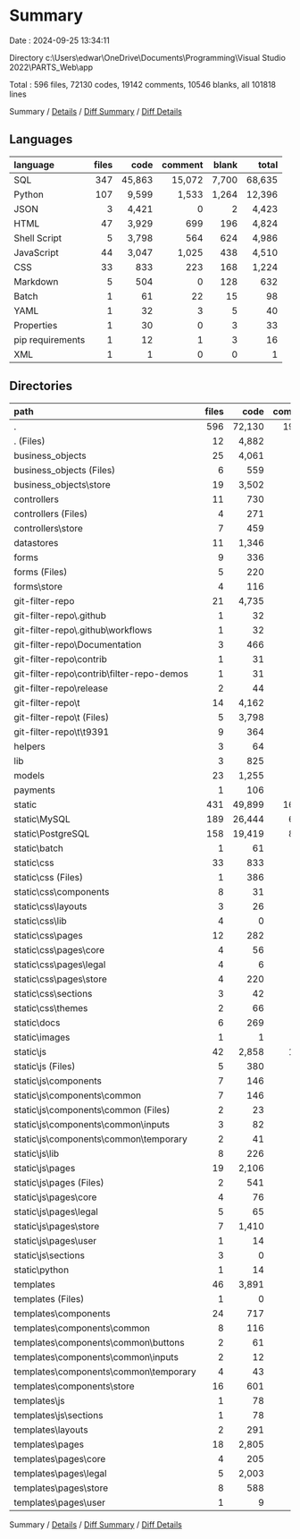 # Summary

Date : 2024-09-25 13:34:11

Directory c:\\Users\\edwar\\OneDrive\\Documents\\Programming\\Visual Studio 2022\\PARTS_Web\\app

Total : 596 files,  72130 codes, 19142 comments, 10546 blanks, all 101818 lines

Summary / [Details](details.md) / [Diff Summary](diff.md) / [Diff Details](diff-details.md)

## Languages
| language | files | code | comment | blank | total |
| :--- | ---: | ---: | ---: | ---: | ---: |
| SQL | 347 | 45,863 | 15,072 | 7,700 | 68,635 |
| Python | 107 | 9,599 | 1,533 | 1,264 | 12,396 |
| JSON | 3 | 4,421 | 0 | 2 | 4,423 |
| HTML | 47 | 3,929 | 699 | 196 | 4,824 |
| Shell Script | 5 | 3,798 | 564 | 624 | 4,986 |
| JavaScript | 44 | 3,047 | 1,025 | 438 | 4,510 |
| CSS | 33 | 833 | 223 | 168 | 1,224 |
| Markdown | 5 | 504 | 0 | 128 | 632 |
| Batch | 1 | 61 | 22 | 15 | 98 |
| YAML | 1 | 32 | 3 | 5 | 40 |
| Properties | 1 | 30 | 0 | 3 | 33 |
| pip requirements | 1 | 12 | 1 | 3 | 16 |
| XML | 1 | 1 | 0 | 0 | 1 |

## Directories
| path | files | code | comment | blank | total |
| :--- | ---: | ---: | ---: | ---: | ---: |
| . | 596 | 72,130 | 19,142 | 10,546 | 101,818 |
| . (Files) | 12 | 4,882 | 99 | 94 | 5,075 |
| business_objects | 25 | 4,061 | 319 | 314 | 4,694 |
| business_objects (Files) | 6 | 559 | 27 | 67 | 653 |
| business_objects\\store | 19 | 3,502 | 292 | 247 | 4,041 |
| controllers | 11 | 730 | 66 | 115 | 911 |
| controllers (Files) | 4 | 271 | 29 | 41 | 341 |
| controllers\\store | 7 | 459 | 37 | 74 | 570 |
| datastores | 11 | 1,346 | 203 | 224 | 1,773 |
| forms | 9 | 336 | 38 | 59 | 433 |
| forms (Files) | 5 | 220 | 22 | 43 | 285 |
| forms\\store | 4 | 116 | 16 | 16 | 148 |
| git-filter-repo | 21 | 4,735 | 617 | 860 | 6,212 |
| git-filter-repo\\.github | 1 | 32 | 3 | 5 | 40 |
| git-filter-repo\\.github\\workflows | 1 | 32 | 3 | 5 | 40 |
| git-filter-repo\\Documentation | 3 | 466 | 0 | 116 | 582 |
| git-filter-repo\\contrib | 1 | 31 | 0 | 8 | 39 |
| git-filter-repo\\contrib\\filter-repo-demos | 1 | 31 | 0 | 8 | 39 |
| git-filter-repo\\release | 2 | 44 | 0 | 11 | 55 |
| git-filter-repo\\t | 14 | 4,162 | 614 | 720 | 5,496 |
| git-filter-repo\\t (Files) | 5 | 3,798 | 564 | 624 | 4,986 |
| git-filter-repo\\t\\t9391 | 9 | 364 | 50 | 96 | 510 |
| helpers | 3 | 64 | 7 | 18 | 89 |
| lib | 3 | 825 | 487 | 55 | 1,367 |
| models | 23 | 1,255 | 236 | 211 | 1,702 |
| payments | 1 | 106 | 30 | 34 | 170 |
| static | 431 | 49,899 | 16,341 | 8,371 | 74,611 |
| static\\MySQL | 189 | 26,444 | 6,883 | 4,407 | 37,734 |
| static\\PostgreSQL | 158 | 19,419 | 8,189 | 3,293 | 30,901 |
| static\\batch | 1 | 61 | 22 | 15 | 98 |
| static\\css | 33 | 833 | 223 | 168 | 1,224 |
| static\\css (Files) | 1 | 386 | 146 | 66 | 598 |
| static\\css\\components | 8 | 31 | 5 | 12 | 48 |
| static\\css\\layouts | 3 | 26 | 0 | 5 | 31 |
| static\\css\\lib | 4 | 0 | 0 | 4 | 4 |
| static\\css\\pages | 12 | 282 | 59 | 57 | 398 |
| static\\css\\pages\\core | 4 | 56 | 35 | 15 | 106 |
| static\\css\\pages\\legal | 4 | 6 | 0 | 5 | 11 |
| static\\css\\pages\\store | 4 | 220 | 24 | 37 | 281 |
| static\\css\\sections | 3 | 42 | 1 | 12 | 55 |
| static\\css\\themes | 2 | 66 | 12 | 12 | 90 |
| static\\docs | 6 | 269 | 21 | 49 | 339 |
| static\\images | 1 | 1 | 0 | 0 | 1 |
| static\\js | 42 | 2,858 | 1,001 | 434 | 4,293 |
| static\\js (Files) | 5 | 380 | 334 | 57 | 771 |
| static\\js\\components | 7 | 146 | 137 | 43 | 326 |
| static\\js\\components\\common | 7 | 146 | 137 | 43 | 326 |
| static\\js\\components\\common (Files) | 2 | 23 | 1 | 12 | 36 |
| static\\js\\components\\common\\inputs | 3 | 82 | 136 | 27 | 245 |
| static\\js\\components\\common\\temporary | 2 | 41 | 0 | 4 | 45 |
| static\\js\\lib | 8 | 226 | 75 | 71 | 372 |
| static\\js\\pages | 19 | 2,106 | 455 | 260 | 2,821 |
| static\\js\\pages (Files) | 2 | 541 | 147 | 28 | 716 |
| static\\js\\pages\\core | 4 | 76 | 0 | 26 | 102 |
| static\\js\\pages\\legal | 5 | 65 | 0 | 25 | 90 |
| static\\js\\pages\\store | 7 | 1,410 | 308 | 175 | 1,893 |
| static\\js\\pages\\user | 1 | 14 | 0 | 6 | 20 |
| static\\js\\sections | 3 | 0 | 0 | 3 | 3 |
| static\\python | 1 | 14 | 2 | 5 | 21 |
| templates | 46 | 3,891 | 699 | 191 | 4,781 |
| templates (Files) | 1 | 0 | 0 | 2 | 2 |
| templates\\components | 24 | 717 | 51 | 42 | 810 |
| templates\\components\\common | 8 | 116 | 16 | 7 | 139 |
| templates\\components\\common\\buttons | 2 | 61 | 0 | 0 | 61 |
| templates\\components\\common\\inputs | 2 | 12 | 6 | 0 | 18 |
| templates\\components\\common\\temporary | 4 | 43 | 10 | 7 | 60 |
| templates\\components\\store | 16 | 601 | 35 | 35 | 671 |
| templates\\js | 1 | 78 | 0 | 3 | 81 |
| templates\\js\\sections | 1 | 78 | 0 | 3 | 81 |
| templates\\layouts | 2 | 291 | 72 | 12 | 375 |
| templates\\pages | 18 | 2,805 | 576 | 132 | 3,513 |
| templates\\pages\\core | 4 | 205 | 94 | 28 | 327 |
| templates\\pages\\legal | 5 | 2,003 | 321 | 52 | 2,376 |
| templates\\pages\\store | 8 | 588 | 142 | 48 | 778 |
| templates\\pages\\user | 1 | 9 | 19 | 4 | 32 |

Summary / [Details](details.md) / [Diff Summary](diff.md) / [Diff Details](diff-details.md)